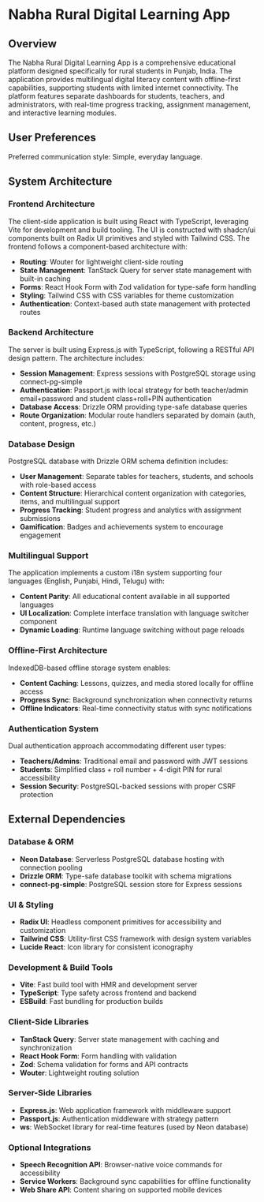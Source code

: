 # Nabha Rural Digital Learning App

## Overview

The Nabha Rural Digital Learning App is a comprehensive educational platform designed specifically for rural students in Punjab, India. The application provides multilingual digital literacy content with offline-first capabilities, supporting students with limited internet connectivity. The platform features separate dashboards for students, teachers, and administrators, with real-time progress tracking, assignment management, and interactive learning modules.

## User Preferences

Preferred communication style: Simple, everyday language.

## System Architecture

### Frontend Architecture
The client-side application is built using React with TypeScript, leveraging Vite for development and build tooling. The UI is constructed with shadcn/ui components built on Radix UI primitives and styled with Tailwind CSS. The frontend follows a component-based architecture with:

- **Routing**: Wouter for lightweight client-side routing
- **State Management**: TanStack Query for server state management with built-in caching
- **Forms**: React Hook Form with Zod validation for type-safe form handling
- **Styling**: Tailwind CSS with CSS variables for theme customization
- **Authentication**: Context-based auth state management with protected routes

### Backend Architecture
The server is built using Express.js with TypeScript, following a RESTful API design pattern. The architecture includes:

- **Session Management**: Express sessions with PostgreSQL storage using connect-pg-simple
- **Authentication**: Passport.js with local strategy for both teacher/admin email+password and student class+roll+PIN authentication
- **Database Access**: Drizzle ORM providing type-safe database queries
- **Route Organization**: Modular route handlers separated by domain (auth, content, progress, etc.)

### Database Design
PostgreSQL database with Drizzle ORM schema definition includes:

- **User Management**: Separate tables for teachers, students, and schools with role-based access
- **Content Structure**: Hierarchical content organization with categories, items, and multilingual support
- **Progress Tracking**: Student progress and analytics with assignment submissions
- **Gamification**: Badges and achievements system to encourage engagement

### Multilingual Support
The application implements a custom i18n system supporting four languages (English, Punjabi, Hindi, Telugu) with:

- **Content Parity**: All educational content available in all supported languages
- **UI Localization**: Complete interface translation with language switcher component
- **Dynamic Loading**: Runtime language switching without page reloads

### Offline-First Architecture
IndexedDB-based offline storage system enables:

- **Content Caching**: Lessons, quizzes, and media stored locally for offline access
- **Progress Sync**: Background synchronization when connectivity returns
- **Offline Indicators**: Real-time connectivity status with sync notifications

### Authentication System
Dual authentication approach accommodating different user types:

- **Teachers/Admins**: Traditional email and password with JWT sessions
- **Students**: Simplified class + roll number + 4-digit PIN for rural accessibility
- **Session Security**: PostgreSQL-backed sessions with proper CSRF protection

## External Dependencies

### Database & ORM
- **Neon Database**: Serverless PostgreSQL database hosting with connection pooling
- **Drizzle ORM**: Type-safe database toolkit with schema migrations
- **connect-pg-simple**: PostgreSQL session store for Express sessions

### UI & Styling
- **Radix UI**: Headless component primitives for accessibility and customization
- **Tailwind CSS**: Utility-first CSS framework with design system variables
- **Lucide React**: Icon library for consistent iconography

### Development & Build Tools
- **Vite**: Fast build tool with HMR and development server
- **TypeScript**: Type safety across frontend and backend
- **ESBuild**: Fast bundling for production builds

### Client-Side Libraries
- **TanStack Query**: Server state management with caching and synchronization
- **React Hook Form**: Form handling with validation
- **Zod**: Schema validation for forms and API contracts
- **Wouter**: Lightweight routing solution

### Server-Side Libraries
- **Express.js**: Web application framework with middleware support
- **Passport.js**: Authentication middleware with strategy pattern
- **ws**: WebSocket library for real-time features (used by Neon database)

### Optional Integrations
- **Speech Recognition API**: Browser-native voice commands for accessibility
- **Service Workers**: Background sync capabilities for offline functionality
- **Web Share API**: Content sharing on supported mobile devices